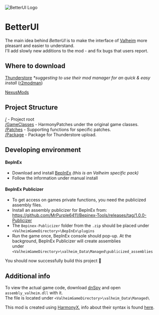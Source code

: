 ![BetterUI Logo](https://github.com/matias-kovero/BetterUI/blob/main/logo.png)
# BetterUI 
The main idea behind *BetterUI* is to make the interface of [Valheim](https://www.valheimgame.com/) more pleasant and easier to understand.  
I'll add slowly new additions to the mod - and fix bugs that users report.

## Where to download 
[Thunderstore](https://valheim.thunderstore.io/package/Masa/BetterUI/)  _*suggesting to use their mod manager for an quick & easy install_ ([r2modman](https://valheim.thunderstore.io/package/ebkr/r2modman/))

[NexusMods](https://www.nexusmods.com/valheim/mods/189)

## Project Structure
[/](/BetterUI/) - Project root  
[/GameClasses](/BetterUI/GameClasses) - HarmonyPatches under the original game classes.  
[/Patches](/BetterUI/Patches) - Supporting functions for specific patches.  
[/Package](/BetterUI/Package) - Package for Thunderstore upload.  

## Developing environment
#### BepInEx
 - Download and install [BepInEx](https://valheim.thunderstore.io/package/denikson/BepInExPack_Valheim/) *(this is an Valheim specific pack)*
 - Follow the information under manual install
#### BepInEx Publicizer
 - To get access on games private functions, you need the publicized assembly files.
 - Install an assembly publicizer for BepInEx from:  https://github.com/MrPurple6411/Bepinex-Tools/releases/tag/1.0.0-Publicizer
 - The `Bepinex-Publicizer` folder from the `.zip` should be placed under `<ValheimGameDirectory>\BepInEx\plugins`
 - Run the game once, BepInEx console should pop-up. At the background, BepInEx Publicizer will create assemblies  
 under `<ValheimGameDirectory>\valheim_Data\Managed\publicized_assemblies`
 
 You should now successfully build this project 🎉
 
 ## Additional info
 To view the actual game code, download [dnSpy](https://github.com/dnSpy/dnSpy/releases/tag/v6.1.8) and open `assembly_valheim.dll` with it.  
 The file is located under `<ValheimGameDirectory>\valheim_Data\Managed\`
 
 This mod is created using [HarmonyX](https://github.com/BepInEx/HarmonyX), info about their syntax is found [here](https://harmony.pardeike.net/articles/patching.html).
